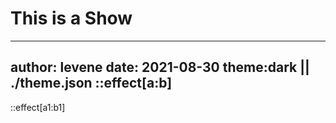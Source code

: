 # This is a Show
---
author: levene
date: 2021-08-30
theme:dark || ./theme.json
::effect[a:b]
---


::effect[a1:b1]